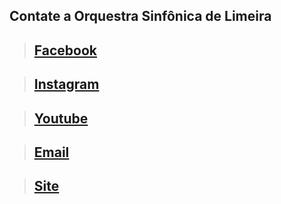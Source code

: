 ## Contate a Orquestra Sinfônica de Limeira

>## [Facebook](<https://web.facebook.com/sinfonicadelimeira> "Evento - Concerto de Abetura da Temporada 2022 - Orquestra Sinfônica de Limeira") 


>## [Instagram](<https://www.instagram.com/orquestrasinfonicadelimeira/> "Evento - Concerto de Abetura da Temporada 2022 - Orquestra Sinfônica de Limeira") 

>## [Youtube](<https://www.youtube.com/channel/UCYT-A4VwN34B1GtL7ZRGxDQ>)

>##  [Email](<sinfonicadelimeira@gmail.com>)

>##  [Site](<http://www.sinfonicadelimeira.com.br/>)




